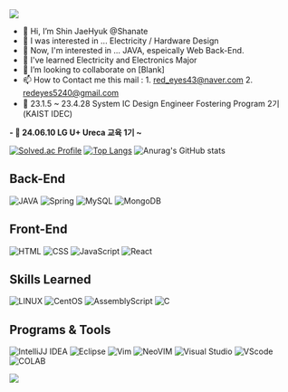 <!-- 상단 스크립트 -->
<img src="https://capsule-render.vercel.app/api?type=waving&color=gradient&text=I'll%20Be%20a%20Back&fontColor=E1008B&animation=twinkling&stroke=D3C4B6&strokeWidth=2&height=150&section=header" />

- 👋 Hi, I’m Shin JaeHyuk @Shanate
- 👀 I was interested in ... Electricity / Hardware Design
- 👀 Now, I'm interested in ... JAVA, espeically Web Back-End.
- 🌱 I've learned Electricity and Electronics Major
- 💞️ I’m looking to collaborate on [Blank]
- 📫 How to Contact me this mail : 1. red_eyes43@naver.com     2. redeyes5240@gmail.com
- 👋 23.1.5 ~ 23.4.28 System IC Design Engineer Fostering Program 2기(KAIST IDEC)

<b>- 👋 24.06.10 LG U+ Ureca 교육 1기 ~</b>
<!-- - 📫 I'm using Program - Java /* Verilog / VHDL */ -->
<!---
Shanate/Shanate is a ✨ special ✨ repository because its `README.md` (this file) appears on your GitHub profile.
You can click the Preview link to take a look at your changes.
--->
[![Solved.ac Profile](http://mazassumnida.wtf/api/v2/generate_badge?boj=shanate)](https://solved.ac/shanate/)
[![Top Langs](https://github-readme-stats.vercel.app/api/top-langs/?username=Shanate)](https://github.com/anuraghazra/github-readme-stats)
![Anurag's GitHub stats](https://github-readme-stats.vercel.app/api?username=Shanate&hide=contribs,prs&show_icons=true&theme=tokyonight)
<h2>Back-End</h2>

![JAVA](	https://img.shields.io/badge/Java-ED8B00?style=for-the-badge&logo=openjdk&logoColor=white)
![Spring](https://img.shields.io/badge/Spring-6DB33F?style=for-the-badge&logo=spring&logoColor=white)
![MySQL](https://img.shields.io/badge/MySQL-CC0000?style=for-the-badge&logo=mysql&logoColor=white)
![MongoDB](https://img.shields.io/badge/MongoDB-4EA94B?style=for-the-badge&logo=mongodb&logoColor=white)
<h2>Front-End</h2>

![HTML](https://img.shields.io/badge/HTML-239120?style=for-the-badge&logo=html5&logoColor=white)
![CSS](https://img.shields.io/badge/CSS-239120?&style=for-the-badge&logo=css3&logoColor=white)
![JavaScript](https://img.shields.io/badge/JavaScript-F7DF1E?style=for-the-badge&logo=JavaScript&logoColor=white)
![React](https://img.shields.io/badge/React-20232A?style=for-the-badge&logo=react&logoColor=61DAFB)
<h2>Skills Learned</h2>

![LINUX](https://img.shields.io/badge/Linux-FCC624?style=for-the-badge&logo=linux&logoColor=black)
![CentOS](https://img.shields.io/badge/Cent%20OS-262577?style=for-the-badge&logo=CentOS&logoColor=white)
![AssemblyScript](https://img.shields.io/badge/assembly%20script-%23000000.svg?style=for-the-badge&logo=assemblyscript&logoColor=white)
![C](https://img.shields.io/badge/C-00599C?style=for-the-badge&logo=c&logoColor=white)
<h2>Programs & Tools</h2>

![IntelliJJ IDEA](https://img.shields.io/badge/IntelliJ_IDEA-000000.svg?style=for-the-badge&logo=intellij-idea&logoColor=white)
![Eclipse](https://img.shields.io/badge/Eclipse-2C2255?style=for-the-badge&logo=eclipse&logoColor=white)
![Vim](https://img.shields.io/badge/VIM-%2311AB00.svg?style=for-the-badge&logo=vim&logoColor=white)
![NeoVIM](https://img.shields.io/badge/NeoVim-%2357A143.svg?&style=for-the-badge&logo=neovim&logoColor=white)
![Visual Studio](https://img.shields.io/badge/Visual_Studio-5C2D91?style=for-the-badge&logo=visual%20studio&logoColor=white)
![VScode](https://img.shields.io/badge/Visual_Studio_Code-0078D4?style=for-the-badge&logo=visual%20studio%20code&logoColor=white)
![COLAB](https://img.shields.io/badge/Colab-F9AB00?style=for-the-badge&logo=googlecolab&color=525252)

<!-- ![Python](https://img.shields.io/badge/Python-3776AB?style=for-the-badge&logo=python&logoColor=white) -->

<!-- 하단 스크립트 -->
<img src="https://capsule-render.vercel.app/api?type=waving&color=gradient&height=150&section=footer" />
